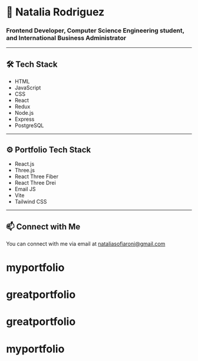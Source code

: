 # 🌟 Natalia Rodriguez

### Frontend Developer, Computer Science Engineering student, and International Business Administrator

---

## 🛠️ Tech Stack

- HTML
- JavaScript
- CSS
- React
- Redux
- Node.js
- Express
- PostgreSQL

---

## ⚙️ Portfolio Tech Stack

- React.js
- Three.js
- React Three Fiber
- React Three Drei
- Email JS
- Vite
- Tailwind CSS

---

## 📫 Connect with Me

You can connect with me via email at [nataliasofiaroni@gmail.com](mailto:nataliasofiaroni@gmail.com)
# myportfolio
# greatportfolio
# greatportfolio
# myportfolio
